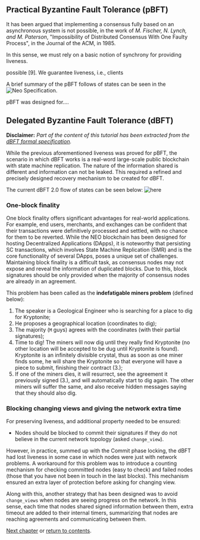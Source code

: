 ## Practical Byzantine Fault Tolerance (pBFT)

It has been argued that implementing a consensus fully based on an asynchronous system is not possible, in the work of  *M. Fischer, N. Lynch, and M. Paterson*, "Impossibility of
Distributed Consensus With One Faulty Process", in the Journal of the ACM, in 1985.

In this sense, we must rely on a basic notion of synchrony for providing liveness.

possible [9].
 We guarantee liveness, i.e., clients

A brief summary of the pBFT follows of states can be seen in the ![Neo Specification](https://github.com/NeoResearch/yellowpaper/blob/master/sections/graphviz-images/graphviz-pbft.jpg?raw=true).

pBFT was designed for....

## Delegated Byzantine Fault Tolerance (dBFT)

**Disclaimer:** *Part of the content of this tutorial has been extracted from the [dBFT formal specification](https://github.com/NeoResearch/yellowpaper/blob/master/sections/08_dBFT.md).*

While the previous aforementioned liveness was proved for pBFT, the scenario in which dBFT works is a real-word large-scale public blockchain with state machine replication. The nature of the information shared is different and information can not be leaked. This required a refined and precisely designed recovery mechanism to be created for dBFT.


The current dBFT 2.0 flow of states can be seen below: ![here](https://github.com/NeoResearch/yellowpaper/blob/master/sections/graphviz-images/graphviz-dbft-v2-recover.jpg?raw=true)

### One-block finality

One block finality offers significant advantages for real-world applications. For example, end users, merchants, and exchanges can be confident that their transactions were definitively processed and settled, with no chance for them to be reverted. While the NEO blockchain has been designed for hosting Decentralized Applications (DApps), it is noteworthy that persisting SC transactions, which involves State Machine Replication (SMR) and is the core functionality of several DApps, poses a unique set of challenges. Maintaining block finality is a difficult task, as consensus nodes may not expose and reveal the information of duplicated blocks. Due to this, block signatures should be only provided when the majority of consensus nodes are already in an agreement.

This problem has been called as the **indefatigable miners problem** (defined below):

1. The speaker is a Geological Engineer who is searching for a place to dig for Kryptonite;
1. He proposes a geographical location (coordinates to dig);
1. The majority (`M` guys) agrees with the coordinates (with their partial signatures);
1. Time to dig! The miners will now dig until they really find Kryptonite (no other location will be accepted to be dug until Kryptonite is found). Kryptonite is an infinitely divisible crystal, thus as soon as one miner finds some, he will share the Kryptonite so that everyone will have a piece to submit, finishing their contract (3.);
1. If one of the miners dies, it will resurrect, see the agreement it previously signed (3.), and will automatically start to dig again. The other miners will suffer the same, and also receive hidden messages saying that they should also dig.

### Blocking changing views and giving the network extra time

For preserving liveness, and additional property needed to be ensured:

- Nodes should be blocked to commit their signatures if they do not believe in the current network topology (asked `change_view`).

However, in practice, summed up with the Commit phase locking, the dBFT had lost liveness in some case in which nodes were just with network problems.
A workaround for this problem was to introduce a counting mechanism for checking committed nodes (easy to check) and failed nodes (those that you have not been in touch in the last blocks).
This mechanism ensured an extra layer of protection before asking for changing view.

Along with this, another strategy that has been designed was to avoid `change_views` when nodes are seeing progress on the network.
In this sense, each time that nodes shared signed information between them, extra timeout are added to their internal timers, summarizing that nodes are reaching agreements and communicating between them.

[Next chapter](4-Examples_and_consensus_scenarios_for_dBFT.md) or [return to contents](README.md#contents).
